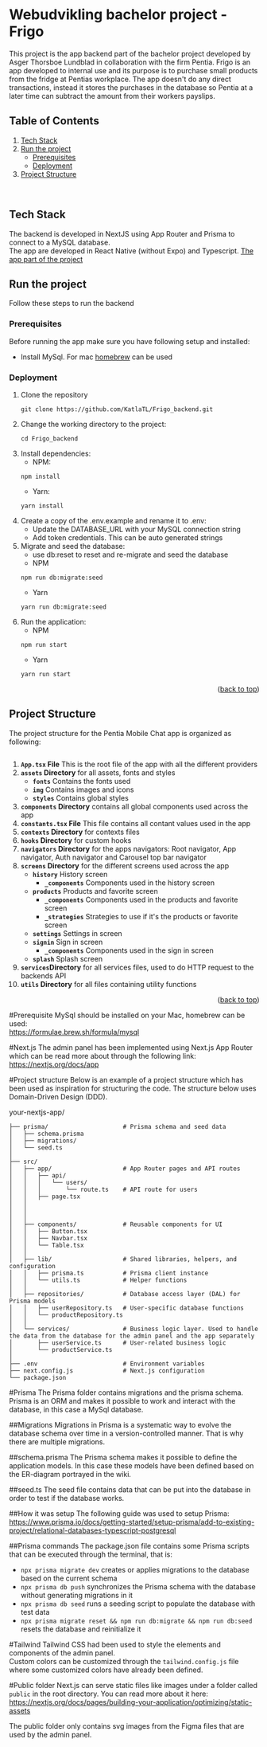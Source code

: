 
# Webudvikling bachelor project - Frigo
This project is the app backend part of the bachelor project developed by Asger Thorsboe Lundblad in collaboration with the firm Pentia.
Frigo is an app developed to internal use and its purpose is to purchase small products from the fridge at Pentias workplace.
The app doesn't do any direct transactions, instead it stores the purchases in the database so Pentia at a later time can subtract the amount from their workers payslips.

## Table of Contents

<ol>
    <li>
        <a href="#tech-stack">Tech Stack</a>
    </li>
    <li>
        <a href="#run-the-project">Run the project</a>
        <ul>
            <li><a href="#prerequisites">Prerequisites</a></li>
            <li><a href="#deployment">Deployment</a></li>
        </ul>
    </li>
    <li><a href="#project-structure">Project Structure</a></li>
</ol>
<br />


## Tech Stack
The backend is developed in NextJS using App Router and Prisma to connect to a MySQL database. \
The app are developed in React Native (without Expo) and Typescript. [The app part of the project](https://github.com/KatlaTL/Frigo_app)

## Run the project
Follow these steps to run the backend

### Prerequisites
Before running the app make sure you have following setup and installed:
- Install MySql. For mac [homebrew](https://formulae.brew.sh/formula/mysql) can be used

### Deployment
1. Clone the repository
    ```
    git clone https://github.com/KatlaTL/Frigo_backend.git
    ```
2. Change the working directory to the project:
    ```
    cd Frigo_backend
    ```
3. Install dependencies:
    * NPM:
    ```
    npm install
    ```
    * Yarn:
    ```
    yarn install
    ```
4. Create a copy of the .env.example and rename it to .env:
   - Update the DATABASE_URL with your MySQL connection string
   - Add token credentials. This can be auto generated strings
5. Migrate and seed the database:
   - use db:reset to reset and re-migrate and seed the database
    * NPM
    ```
    npm run db:migrate:seed
    ```
    * Yarn
    ```
    yarn run db:migrate:seed
    ````
7. Run the application:
    * NPM
    ```
    npm run start
    ```
    * Yarn
    ```
    yarn run start
    ````

<p align="right">(<a href="#Webudvikling-bachelor-project---Frigo">back to top</a>)</p>

## Project Structure
The project structure for the Pentia Mobile Chat app is organized as following:
```

```

1. **`App.tsx` File** This is the root file of the app with all the different providers
2. **`assets` Directory** for all assets, fonts and styles
    - **`fonts`** Contains the fonts used
    - **`img`** Contains images and icons
    - **`styles`** Contains global styles
3. **`components` Directory** contains all global components used across the app
4. **`constants.tsx` File** This file contains all contant values used in the app
5. **`contexts` Directory** for contexts files
6. **`hooks` Directory** for custom hooks
7. **`navigators` Directory** for the apps navigators: Root navigator, App navigator, Auth navigator and Carousel top bar navigator
8. **`screens` Directory** for the different screens used across the app
    - **`history`** History screen
        - **`_components`** Components used in the history screen
    - **`products`** Products and favorite screen
        - **`_components`** Components used in the products and favorite screen
        - **`_strategies`** Strategies to use if it's the  products or favorite screen
    - **`settings`** Settings in screen
    - **`signin`** Sign in screen
        - **`_components`** Components used in the sign in screen
    - **`splash`** Splash screen
9. **`services`Directory** for all services files, used to do HTTP request to the backends API
10. **`utils` Directory** for all files containing utility functions

<p align="right">(<a href="#Webudvikling-bachelor-project---Frigo">back to top</a>)</p>







#Prerequisite 
MySql should be installed on your Mac, homebrew can be used:<br/>
https://formulae.brew.sh/formula/mysql 

#Next.js
The admin panel has been implemented using Next.js App Router which can be read more about through the following link:<br/>
https://nextjs.org/docs/app 

#Project structure
Below is an example of a project structure which has been used as inspiration for structuring the code. The structure below uses Domain-Driven Design (DDD).

your-nextjs-app/
```
├── prisma/                     # Prisma schema and seed data
│   ├── schema.prisma
│   ├── migrations/
│   └── seed.ts
│
├── src/
│   ├── app/                    # App Router pages and API routes
│   │   ├── api/
│   │   │   └── users/
│   │   │       └── route.ts    # API route for users
│   │   ├── page.tsx
│   │   
│   │   
│   │
│   ├── components/             # Reusable components for UI
│   │   ├── Button.tsx
│   │   ├── Navbar.tsx
│   │   └── Table.tsx
│   │
│   ├── lib/                    # Shared libraries, helpers, and configuration
│   │   ├── prisma.ts           # Prisma client instance
│   │   └── utils.ts            # Helper functions
│   │
│   ├── repositories/           # Database access layer (DAL) for Prisma models
│   │   ├── userRepository.ts   # User-specific database functions
│   │   └── productRepository.ts
│   │
│   └── services/               # Business logic layer. Used to handle the data from the database for the admin panel and the app separately
│       ├── userService.ts      # User-related business logic
│       └── productService.ts
│
├── .env                        # Environment variables
├── next.config.js              # Next.js configuration
└── package.json
```

#Prisma
The Prisma folder contains migrations and the prisma schema. Prisma is an ORM and makes it possible to work and interact with the database, in this case a MySql database. 

##Migrations
Migrations in Prisma is a systematic way to evolve the database schema over time in a version-controlled manner. That is why there are multiple migrations.

##schema.prisma
The Prisma schema makes it possible to define the application models. In this case these models have been defined based on the ER-diagram portrayed in the wiki.

##seed.ts
The seed file contains data that can be put into the database in order to test if the database works. 

##How it was setup
The following guide was used to setup Prisma:<br/>
https://www.prisma.io/docs/getting-started/setup-prisma/add-to-existing-project/relational-databases-typescript-postgresql 

##Prisma commands
The package.json file contains some Prisma scripts that can be executed through the terminal, that is:
- ```npx prisma migrate dev``` creates or applies migrations to the database based on the current schema
- ```npx prisma db push``` synchronizes the Prisma schema with the database without generating migrations in it
- ```npx prisma db seed``` runs a seeding script to populate the database with test data
- ```npx prisma migrate reset && npm run db:migrate && npm run db:seed``` resets the database and reinitialize it

#Tailwind
Tailwind CSS had been used to style the elements and components of the admin panel.<br/>
Custom colors can be customized through the ```tailwind.config.js``` file where some customized colors have already been defined.

#Public folder
Next.js can serve static files like images under a folder called ```public``` in the root directory. You can read more about it here:<br/>
https://nextjs.org/docs/pages/building-your-application/optimizing/static-assets

The public folder only contains svg images from the Figma files that are used by the admin panel.

